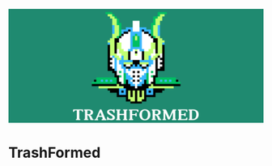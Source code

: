 <p align = "center">
  <img src = "Trashformed logo.png" width = "550" height = "225" alt="LogoInsert"> 
</p>

# TrashFormed
